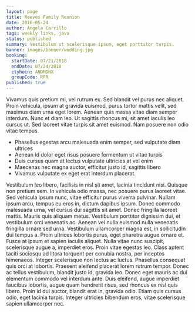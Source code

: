 ```yaml
---
layout: page
title: Reeves Family Reunion
date: 2016-05-24
author: Angela Carrillo
tags: weekly links, java
status: published
summary: Vestibulum ut scelerisque ipsum, eget porttitor turpis.
banner: images/banner/wedding.jpg
booking:
  startDate: 07/21/2018
  endDate: 07/24/2018
  ctyhocn: ANDMDHX
  groupCode: RFR
published: true
---
```

Vivamus quis pretium mi, vel rutrum ex. Sed blandit vel purus nec aliquet. Proin vehicula, ipsum at gravida euismod, purus tortor mattis velit, sed maximus diam urna eget lorem. Aenean quis massa vitae diam semper interdum. Nunc et diam leo. Ut sagittis rhoncus mi, sit amet iaculis leo cursus ut. Sed laoreet vitae turpis sit amet euismod. Nam posuere non odio vitae tempus.

* Phasellus egestas arcu malesuada enim semper, sed vulputate diam ultrices
* Aenean id dolor eget risus posuere fermentum ut vitae turpis
* Duis cursus quam at lectus vulputate ultricies at vel enim
* Maecenas nec magna auctor, efficitur justo id, sagittis libero
* Vivamus vulputate ex eget erat interdum placerat.

Vestibulum leo libero, facilisis in nisl sit amet, lacinia tincidunt nisi. Quisque non pretium sem. In vehicula odio massa, nec posuere purus laoreet vitae. Sed vehicula ipsum nunc, vitae efficitur purus viverra pulvinar. Nullam ipsum arcu, tempus eu eros in, dictum dapibus ipsum. Donec commodo malesuada urna, vel cursus dui sagittis sit amet. Donec fringilla laoreet mattis. Mauris quis aliquam metus. Vestibulum porttitor dignissim dui, et vestibulum orci venenatis ac. Aenean vel nulla euismod nulla venenatis fringilla ornare sed urna. Vestibulum ullamcorper magna est, in sollicitudin dui tempus a. Proin ultrices lobortis purus, eget pharetra augue ornare et. Fusce at ipsum et sapien iaculis aliquet. Nulla vitae nunc suscipit, scelerisque augue a, imperdiet eros. Proin vitae egestas leo.
Class aptent taciti sociosqu ad litora torquent per conubia nostra, per inceptos himenaeos. Integer scelerisque non lectus ac luctus. Phasellus consequat quis orci at lobortis. Praesent eleifend placerat lorem rutrum tempor. Donec ac tellus vestibulum, blandit justo id, gravida leo. Donec eget mauris ac dui elementum commodo vel interdum ante. Duis eleifend, augue imperdiet faucibus lobortis, augue quam hendrerit risus, sed rhoncus ex nisl quis libero. Proin id dui auctor, blandit erat in, gravida odio. Etiam quis cursus odio, eget lacinia turpis. Integer ultricies bibendum eros, vitae scelerisque sapien ullamcorper nec.

